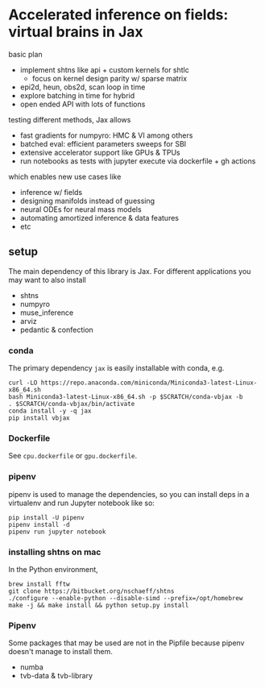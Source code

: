 # Accelerated inference on fields: virtual brains in Jax

basic plan

- implement shtns like api + custom kernels for shtlc
  - focus on kernel design parity w/ sparse matrix
- epi2d, heun, obs2d, scan loop in time
- explore batching in time for hybrid
- open ended API with lots of functions

testing different methods, Jax allows

- fast gradients for numpyro: HMC & VI among others
- batched eval: efficient parameters sweeps for SBI
- extensive accelerator support like GPUs & TPUs
- run notebooks as tests with jupyter execute via dockerfile + gh actions

which enables new use cases like 

- inference w/ fields
- designing manifolds instead of guessing
- neural ODEs for neural mass models
- automating amortized inference & data features
- etc

## setup

The main dependency of this library is Jax.  For different applications
you may want to also install

- shtns
- numpyro
- muse_inference
- arviz
- pedantic & confection

### conda

The primary dependency `jax` is easily installable with conda, e.g.

```
curl -LO https://repo.anaconda.com/miniconda/Miniconda3-latest-Linux-x86_64.sh
bash Miniconda3-latest-Linux-x86_64.sh -p $SCRATCH/conda-vbjax -b
. $SCRATCH/conda-vbjax/bin/activate
conda install -y -q jax
pip install vbjax
```

### Dockerfile

See `cpu.dockerfile` or `gpu.dockerfile`.

### pipenv

pipenv is used to manage the dependencies, so you can install deps in a virtualenv 
and run Jupyter notebook like so:
```
pip install -U pipenv
pipenv install -d
pipenv run jupyter notebook
```

### installing shtns on mac

In the Python environment,
```
brew install fftw
git clone https://bitbucket.org/nschaeff/shtns
./configure --enable-python --disable-simd --prefix=/opt/homebrew
make -j && make install && python setup.py install
```

### Pipenv

Some packages that may be used are not in the Pipfile because pipenv
doesn't manage to install them.

- numba
- tvb-data & tvb-library
